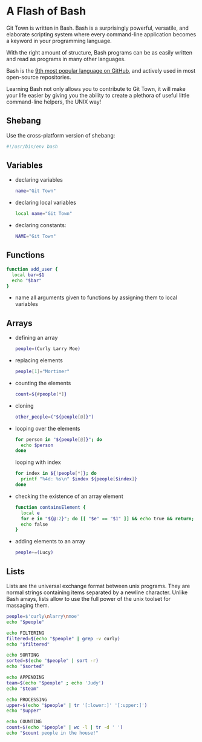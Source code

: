 # A Flash of Bash

Git Town is written in Bash.
Bash is a surprisingly powerful, versatile, and elaborate scripting system
where every command-line application becomes a keyword in your programming language.

With the right amount of structure,
Bash programs can be as easily written and read
as programs in many other languages.

Bash is the
[9th most popular language on GitHub](http://githut.info),
and actively used in most open-source repositories.

Learning Bash not only allows you to contribute to Git Town,
it will make your life easier by giving you the ability to
create a plethora of useful little command-line helpers,
the UNIX way!


## Shebang

Use the cross-platform version of shebang:
```bash
#!/usr/bin/env bash
```


## Variables

* declaring variables
  ```bash
  name="Git Town"
  ```
* declaring local variables
  ```bash
  local name="Git Town"
  ```
* declaring constants:
  ```bash
  NAME="Git Town"
  ```


## Functions

```bash
function add_user {
  local bar=$1
  echo "$bar"
}
```

* name all arguments given to functions by assigning them to local variables


## Arrays

* defining an array

  ```bash
  people=(Curly Larry Moe)
  ```

* replacing elements

  ```bash
  people[1]="Mortimer"
  ```

* counting the elements

  ```bash
  count=${#people[*]}
  ```

* cloning

  ```bash
  other_people=("${people[@]}")
  ```

* looping over the elements

  ```bash
  for person in "${people[@]}"; do
    echo $person
  done
  ```

  looping with index
  ```bash
  for index in ${!people[*]}; do
    printf "%4d: %s\n" $index ${people[$index]}
  done
  ```

* checking the existence of an array element

  ```bash
  function containsElement {
    local e
    for e in "${@:2}"; do [[ "$e" == "$1" ]] && echo true && return; done
    echo false
  }
  ```

* adding elements to an array

  ```bash
  people+=(Lucy)
  ```

## Lists

Lists are the universal exchange format between unix programs.
They are normal strings containing items separated by a newline character.
Unlike Bash arrays, lists allow to use the full power of the unix toolset for massaging them.

```bash
people=$'curly\nlarry\nmoe'
echo "$people"

echo FILTERING
filtered=$(echo "$people" | grep -v curly)
echo "$filtered"

echo SORTING
sorted=$(echo "$people" | sort -r)
echo "$sorted"

echo APPENDING
team=$(echo "$people" ; echo 'Judy')
echo "$team"

echo PROCESSING
upper=$(echo "$people" | tr '[:lower:]' '[:upper:]')
echo "$upper"

echo COUNTING
count=$(echo "$people" | wc -l | tr -d ' ')
echo "$count people in the house!"
```
